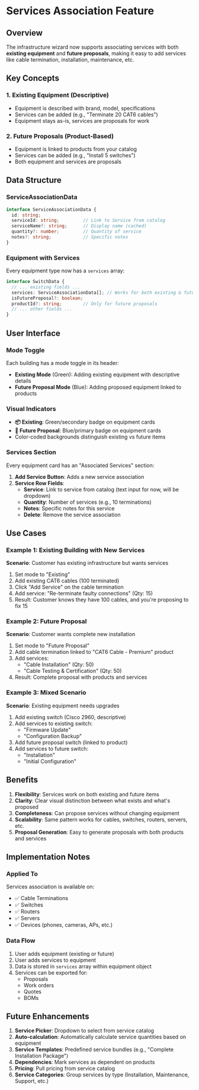 # Services Association Feature

## Overview
The infrastructure wizard now supports associating services with both **existing equipment** and **future proposals**, making it easy to add services like cable termination, installation, maintenance, etc.

## Key Concepts

### 1. **Existing Equipment (Descriptive)**
- Equipment is described with brand, model, specifications
- Services can be added (e.g., "Terminate 20 CAT6 cables")
- Equipment stays as-is, services are proposals for work

### 2. **Future Proposals (Product-Based)**
- Equipment is linked to products from your catalog
- Services can be added (e.g., "Install 5 switches")
- Both equipment and services are proposals

## Data Structure

### ServiceAssociationData
```typescript
interface ServiceAssociationData {
  id: string;
  serviceId: string;         // Link to Service from catalog
  serviceName?: string;      // Display name (cached)
  quantity?: number;         // Quantity of service
  notes?: string;            // Specific notes
}
```

### Equipment with Services
Every equipment type now has a `services` array:
```typescript
interface SwitchData {
  // ... existing fields ...
  services: ServiceAssociationData[]; // Works for both existing & future
  isFutureProposal?: boolean;
  productId?: string;        // Only for future proposals
  // ... other fields ...
}
```

## User Interface

### Mode Toggle
Each building has a mode toggle in its header:
- **Existing Mode** (Green): Adding existing equipment with descriptive details
- **Future Proposal Mode** (Blue): Adding proposed equipment linked to products

### Visual Indicators
- **📦 Existing**: Green/secondary badge on equipment cards
- **🔮 Future Proposal**: Blue/primary badge on equipment cards
- Color-coded backgrounds distinguish existing vs future items

### Services Section
Every equipment card has an "Associated Services" section:

1. **Add Service Button**: Adds a new service association
2. **Service Row Fields**:
   - **Service**: Link to service from catalog (text input for now, will be dropdown)
   - **Quantity**: Number of services (e.g., 10 terminations)
   - **Notes**: Specific notes for this service
   - **Delete**: Remove the service association

## Use Cases

### Example 1: Existing Building with New Services
**Scenario**: Customer has existing infrastructure but wants services

1. Set mode to "Existing"
2. Add existing CAT6 cables (100 terminated)
3. Click "Add Service" on the cable termination
4. Add service: "Re-terminate faulty connections" (Qty: 15)
5. Result: Customer knows they have 100 cables, and you're proposing to fix 15

### Example 2: Future Proposal
**Scenario**: Customer wants complete new installation

1. Set mode to "Future Proposal"
2. Add cable termination linked to "CAT6 Cable - Premium" product
3. Add services:
   - "Cable Installation" (Qty: 50)
   - "Cable Testing & Certification" (Qty: 50)
4. Result: Complete proposal with products and services

### Example 3: Mixed Scenario
**Scenario**: Existing equipment needs upgrades

1. Add existing switch (Cisco 2960, descriptive)
2. Add services to existing switch:
   - "Firmware Update"
   - "Configuration Backup"
3. Add future proposal switch (linked to product)
4. Add services to future switch:
   - "Installation"
   - "Initial Configuration"

## Benefits

1. **Flexibility**: Services work on both existing and future items
2. **Clarity**: Clear visual distinction between what exists and what's proposed
3. **Completeness**: Can propose services without changing equipment
4. **Scalability**: Same pattern works for cables, switches, routers, servers, etc.
5. **Proposal Generation**: Easy to generate proposals with both products and services

## Implementation Notes

### Applied To
Services association is available on:
- ✅ Cable Terminations
- ✅ Switches
- ✅ Routers
- ✅ Servers
- ✅ Devices (phones, cameras, APs, etc.)

### Data Flow
1. User adds equipment (existing or future)
2. User adds services to equipment
3. Data is stored in `services` array within equipment object
4. Services can be exported for:
   - Proposals
   - Work orders
   - Quotes
   - BOMs

## Future Enhancements

1. **Service Picker**: Dropdown to select from service catalog
2. **Auto-calculation**: Automatically calculate service quantities based on equipment
3. **Service Templates**: Predefined service bundles (e.g., "Complete Installation Package")
4. **Dependencies**: Mark services as dependent on products
5. **Pricing**: Pull pricing from service catalog
6. **Service Categories**: Group services by type (Installation, Maintenance, Support, etc.)

